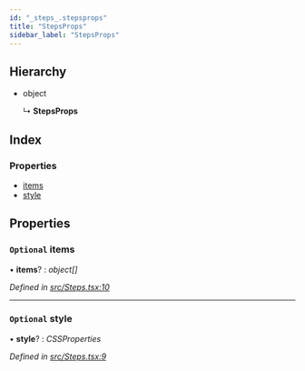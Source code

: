 ```yaml
---
id: "_steps_.stepsprops"
title: "StepsProps"
sidebar_label: "StepsProps"
---
```


## Hierarchy

* object

  ↳ **StepsProps**

## Index

### Properties

* [items](_steps_.stepsprops.md#optional-items)
* [style](_steps_.stepsprops.md#optional-style)

## Properties

### `Optional` items

• **items**? : *object[]*

*Defined in [src/Steps.tsx:10](https://github.com/tarojsx/ui/blob/v0.11.0/src/Steps.tsx#L10)*

___

### `Optional` style

• **style**? : *CSSProperties*

*Defined in [src/Steps.tsx:9](https://github.com/tarojsx/ui/blob/v0.11.0/src/Steps.tsx#L9)*
